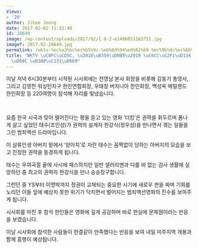 ```yaml
---
Views:
- '20'
author: Jihee Jeong
date: 2017-02-02 11:32:48
id: 28649
image: /wp-content/uploads/2017/02/1.0-2-e1486053163751.jpg
imagef: 2017-02-28649.jpg
permalink: /wktv-%ec%a3%bc%ec%b5%9c-%eb%8d%94%ed%82%b9-%ec%9b%8c%ec%8b%b1%ed%84%b4-%ec%8b%9c%ec%82%ac%ed%9a%8c-%eb%8c%80%ec%84%b1%ed%99%a9/
title: "WKTV \uC8FC\uCD5C, \u2018\uB354\uD0B9\u2019 \uC6CC\uC2F1\uD134 \uC2DC\uC0AC\
  \uD68C \uB300\uC131\uD669"
---
```


이날 저녁 6시30분부터 시작된 시사회에는 전영남 본사 회장을 비롯해 김동기 총영사, 그리고 김영천 워싱턴지구 한인연합회장, 우태창 버지니아 한인회장, 백성옥 메릴랜드 한인회장 등 220여명이 참석해 자리를 빛냈습니다.

&nbsp;

요즘 한국 시국과 맞아 떨어진다는 평을 듣고 있는 영화 ‘더킹’은 권력을 휘두르며 폼나게 살고 싶었던 태수(조인성)가 권력의 설계자 한강식(정우성)을 만나면서 겪는 일들을 그린 범죄액션 드라마입니다.

이 삼류인생 아버지 밑에서 ‘양아치’로 자란 태수는 꼼짝없이 당하는 아버지의 모습을 보고 진정한 권력을 동경하게 됩니다.

태수는 우여곡절 끝에 사시에 패스하지만 일반 샐러리맨과 다를 바 없는 검사 생활에 실망하던 중 최고의 권력자 한강식을 만나 승승장구합니다.

그런던 중 YS부터 이명박까지 정권이 교체되는 중요한 시기에 새로우 판을 짜며 기회를 노리던 이들 앞에 예상치 못한 위기가 닥치면서 벌어지는 범죄액션영화의 진수를 보여주게 됩니다.

시사회를 마친 후 참석 한인들은 영화에 깊게 공감하며 바로 현실에 문제점이라는 반응을 보였습니다.

이날 시사회에 참석한 사람들이 한결같이 만족했다는 반응을 보여 내일 미주지역 개봉과 함께 흥행이 예상됩니다.

&nbsp;